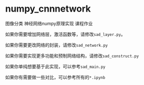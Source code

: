 # numpy_cnnnetwork
图像分类 神经网络numpy原理实现 课程作业

如果你需要增加网络层，激活函数等，请修改`sad_layer.py`。

如果你需要更改网络的封装，请修改`sad_network.py`

如果你需要实现更多功能和预制网络结构，请修改`sad_construct.py`

如果你单纯想要基于此实现，可以参考`sad_main.py`

如果你有需要做一些对比，可以参考所有的`*.ipynb`
